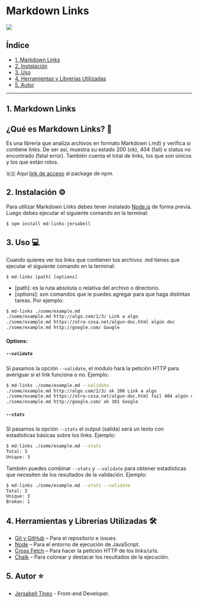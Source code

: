 # Markdown Links
![](https://www.muyseguridad.net/wp-content/uploads/2020/08/http-1000x600.jpg)

## Índice

* [1. Markdown Links](#1-markdown-links)
* [2. Instalación](#2-instalación)
* [3. Uso](#3-uso)
* [4. Herramientas y Librerias Utilizadas](#4-herramientas-y-librerías-utilizadas)
* [5. Autor](#5-autor)

***

## 1. Markdown Links

## ¿Qué es Markdown Links? 🔗
Es una librería que analiza archivos en formato Markdown (.md) y verifica si contiene links. De ser así, muestra su estado 200 (ok), 404 (fail) o status no encontrado (fatal error). También cuenta el total de links, los que son únicos y los que están rotos.

🇲🇩 Aquí [link de acceso]() al package de npm.

## 2. Instalación ⚙️
Para utilizar Markdown Links debes tener instalado [Node.js](https://nodejs.org/en/) de forma previa. Luego debes ejecutar el siguiente comando en la terminal:

`$ npm install md-links-jersabell`

## 3. Uso 💻
Cuando quieres ver los links que contienen tus archivos .md tienes que ejecutar el siguiente comando en la terminal:

`$ md-links [path] [options]`
  - [path]: es la ruta absoluta o relativa del archivo o directorio.
  - [options]: son comandos que le puedes agregar para que haga distintas tareas.
  Por ejemplo:

```sh
$ md-links ./some/example.md
./some/example.md http://algo.com/2/3/ Link a algo
./some/example.md https://otra-cosa.net/algun-doc.html algún doc
./some/example.md http://google.com/ Google
```

#### Options:
##### `--validate`
  Si pasamos la opción `--validate`, el módulo hará la petición HTTP para averiguar si el link funciona o no.
  Ejemplo:
  ```sh
$ md-links ./some/example.md --validate
./some/example.md http://algo.com/2/3/ ok 200 Link a algo
./some/example.md https://otra-cosa.net/algun-doc.html fail 404 algún doc
./some/example.md http://google.com/ ok 301 Google
```
##### `--stats`
Si pasamos la opción `--stats` el output (salida) será un texto con estadísticas
básicas sobre los links.
Ejemplo:
```sh
$ md-links ./some/example.md --stats
Total: 3
Unique: 3
```

También puedes combinar `--stats` y `--validate` para obtener estadísticas que
necesiten de los resultados de la validación.
Ejemplo:
```sh
$ md-links ./some/example.md --stats --validate
Total: 3
Unique: 3
Broken: 1
```

## 4. Herramientas y Librerias Utilizadas 🛠️
- [Git y GitHub](https://github.com/Jersabell/LIM017-md-links) – Para el repositorio e issues.
- [Node](https://nodejs.org/en/) – Para el entorno de ejecución de JavaScript.
- [Cross Fetch](https://www.npmjs.com/package/cross-fetch) – Para hacer la petición HTTP de los links/urls.
- [Chalk](https://www.npmjs.com/package/chalk) – Para colorear y destacar los resultados de la ejecución.

## 5. Autor ⭐
- [Jersabell Tineo](https://github.com/Jersabell) - Front-end Developer.